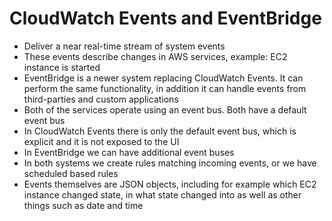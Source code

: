 # CloudWatch Events and EventBridge

- Deliver a near real-time stream of system events
- These events describe changes in AWS services, example: EC2 instance is started
- EventBridge is a newer system replacing CloudWatch Events. It can perform the same functionality, in addition it can handle events from third-parties and custom applications
- Both of the services operate using an event bus. Both have a default event bus
- In CloudWatch Events there is only the default event bus, which is explicit and it is not exposed to the UI
- In EventBridge we can have additional event buses
- In both systems we create rules matching incoming events, or we have scheduled based rules
- Events themselves are JSON objects, including for example which EC2 instance changed state, in what state changed into as well as other things such as date and time